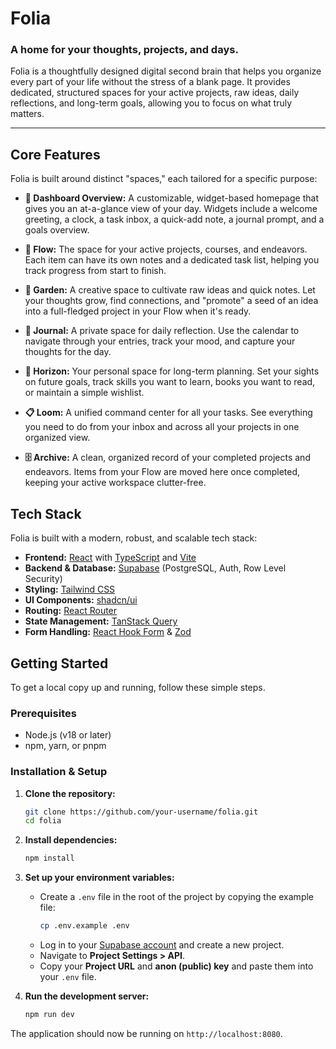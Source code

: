 # Folia

### A home for your thoughts, projects, and days.

Folia is a thoughtfully designed digital second brain that helps you organize every part of your life without the stress of a blank page. It provides dedicated, structured spaces for your active projects, raw ideas, daily reflections, and long-term goals, allowing you to focus on what truly matters.

---

## Core Features

Folia is built around distinct "spaces," each tailored for a specific purpose:

-   **🏡 Dashboard Overview:** A customizable, widget-based homepage that gives you an at-a-glance view of your day. Widgets include a welcome greeting, a clock, a task inbox, a quick-add note, a journal prompt, and a goals overview.

-   **🌊 Flow:** The space for your active projects, courses, and endeavors. Each item can have its own notes and a dedicated task list, helping you track progress from start to finish.

-   **🌱 Garden:** A creative space to cultivate raw ideas and quick notes. Let your thoughts grow, find connections, and "promote" a seed of an idea into a full-fledged project in your Flow when it's ready.

-   **📖 Journal:** A private space for daily reflection. Use the calendar to navigate through your entries, track your mood, and capture your thoughts for the day.

-   **🔭 Horizon:** Your personal space for long-term planning. Set your sights on future goals, track skills you want to learn, books you want to read, or maintain a simple wishlist.

-   **📋 Loom:** A unified command center for all your tasks. See everything you need to do from your inbox and across all your projects in one organized view.

-   **🗄️ Archive:** A clean, organized record of your completed projects and endeavors. Items from your Flow are moved here once completed, keeping your active workspace clutter-free.

## Tech Stack

Folia is built with a modern, robust, and scalable tech stack:

-   **Frontend:** [React](https://react.dev/) with [TypeScript](https://www.typescriptlang.org/) and [Vite](https://vitejs.dev/)
-   **Backend & Database:** [Supabase](https://supabase.com/) (PostgreSQL, Auth, Row Level Security)
-   **Styling:** [Tailwind CSS](https://tailwindcss.com/)
-   **UI Components:** [shadcn/ui](https://ui.shadcn.com/)
-   **Routing:** [React Router](https://reactrouter.com/)
-   **State Management:** [TanStack Query](https://tanstack.com/query/latest)
-   **Form Handling:** [React Hook Form](https://react-hook-form.com/) & [Zod](https://zod.dev/)

## Getting Started

To get a local copy up and running, follow these simple steps.

### Prerequisites

-   Node.js (v18 or later)
-   npm, yarn, or pnpm

### Installation & Setup

1.  **Clone the repository:**
    ```sh
    git clone https://github.com/your-username/folia.git
    cd folia
    ```

2.  **Install dependencies:**
    ```sh
    npm install
    ```

3.  **Set up your environment variables:**
    -   Create a `.env` file in the root of the project by copying the example file:
        ```sh
        cp .env.example .env
        ```
    -   Log in to your [Supabase account](https://app.supabase.com) and create a new project.
    -   Navigate to **Project Settings > API**.
    -   Copy your **Project URL** and **anon (public) key** and paste them into your `.env` file.

4.  **Run the development server:**
    ```sh
    npm run dev
    ```

The application should now be running on `http://localhost:8080`.